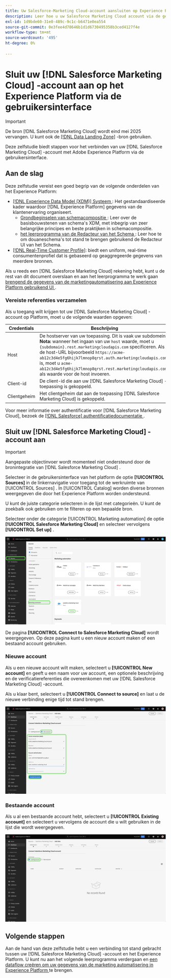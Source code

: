 ```yaml
---
title: Uw Salesforce-Marketing Cloud-account aansluiten op Experience Platform via de gebruikersinterface
description: Leer hoe u uw Salesforce Marketing Cloud account via de gebruikersinterface kunt verbinden met Experience Platform.
exl-id: 1d9bde60-31e0-489c-9c1c-b6471e0ea554
source-git-commit: 0e3fee4d78646b1d1d6730495358b3ced4127f4e
workflow-type: tm+mt
source-wordcount: '495'
ht-degree: 0%

---
```


# Sluit uw [!DNL Salesforce Marketing Cloud] -account aan op het Experience Platform via de gebruikersinterface

>[!IMPORTANT]
>
>De bron [!DNL Salesforce Marketing Cloud] wordt eind mei 2025 vervangen. U kunt ook de [[!DNL Data Landing Zone]](../cloud-storage/data-landing-zone.md) -bron gebruiken.

Deze zelfstudie biedt stappen voor het verbinden van uw [!DNL Salesforce Marketing Cloud] -account met Adobe Experience Platform via de gebruikersinterface.

## Aan de slag

Deze zelfstudie vereist een goed begrip van de volgende onderdelen van het Experience Platform:

* [[!DNL Experience Data Model (XDM)]  Systeem ](../../../../../xdm/home.md): Het gestandaardiseerde kader waardoor [!DNL Experience Platform] gegevens van de klantenervaring organiseert.
   * [ Grondbeginselen van schemacompositie ](../../../../../xdm/schema/composition.md): Leer over de basisbouwstenen van schema&#39;s XDM, met inbegrip van zeer belangrijke principes en beste praktijken in schemacompositie.
   * [ het leerprogramma van de Redacteur van het Schema ](../../../../../xdm/tutorials/create-schema-ui.md): Leer hoe te om douaneschema&#39;s tot stand te brengen gebruikend de Redacteur UI van het Schema.
* [[!DNL Real-Time Customer Profile]](../../../../../profile/home.md): biedt een uniform, real-time consumentenprofiel dat is gebaseerd op geaggregeerde gegevens van meerdere bronnen.

Als u reeds een [!DNL Salesforce Marketing Cloud] rekening hebt, kunt u de rest van dit document overslaan en aan het leerprogramma te werk gaan [ brengend de gegevens van de marketingautomatisering aan Experience Platform gebruikend UI ](../../dataflow/marketing-automation.md).

### Vereiste referenties verzamelen

Als u toegang wilt krijgen tot uw [!DNL Salesforce Marketing Cloud] -account op Platform, moet u de volgende waarden opgeven:

| Credentials | Beschrijving |
| ---------- | ----------- |
| Host | De hostserver van uw toepassing. Dit is vaak uw subdomein. **Nota:** wanneer het ingaan van uw `host` waarde, moet u `{subdomain}.rest.marketingcloudapis.com` specificeren. Als de host-URL bijvoorbeeld `https://acme-ab12c3d4e5fg6hijk7lmnop8qrst.auth.marketingcloudapis.com/` is, moet u `acme-ab12c3d4e5fg6hijk7lmnop8qrst.rest.marketingcloudapis.com/` als waarde voor de host invoeren. |
| Client-id | De client-id die aan uw [!DNL Salesforce Marketing Cloud] -toepassing is gekoppeld. |
| Clientgeheim | Het clientgeheim dat aan de toepassing [!DNL Salesforce Marketing Cloud] is gekoppeld. |

Voor meer informatie over authentificatie voor [!DNL Salesforce Marketing Cloud], bezoek de [[!DNL Salesforce]  authentificatiedocumentatie ](https://developer.salesforce.com/docs/atlas.en-us.mc-apis.meta/mc-apis/authentication.htm).

## Sluit uw [!DNL Salesforce Marketing Cloud] -account aan

>[!IMPORTANT]
>
>Aangepaste objectinvoer wordt momenteel niet ondersteund door de bronintegratie van [!DNL Salesforce Marketing Cloud] .

Selecteer in de gebruikersinterface van het platform de optie **[!UICONTROL Sources]** in de linkernavigatie voor toegang tot de werkruimte van [!UICONTROL Sources] . In [!UICONTROL Catalog] worden diverse bronnen weergegeven die door het Experience Platform worden ondersteund.

U kunt de juiste categorie selecteren in de lijst met categorieën. U kunt de zoekbalk ook gebruiken om te filteren op een bepaalde bron.

Selecteer onder de categorie [!UICONTROL Marketing automation] de optie **[!UICONTROL Salesforce Marketing Cloud]** en selecteer vervolgens **[!UICONTROL Set up]** .

![ de broncatalogus met de geselecteerde bron van de Marketing Cloud van Salesforce.](../../../../images/tutorials/create/salesforce-marketing-cloud/catalog.png)

De pagina **[!UICONTROL Connect to Salesforce Marketing Cloud]** wordt weergegeven. Op deze pagina kunt u een nieuw account maken of een bestaand account gebruiken.

### Nieuwe account

Als u een nieuwe account wilt maken, selecteert u **[!UICONTROL New account]** en geeft u een naam voor uw account, een optionele beschrijving en de verificatiereferenties die overeenkomen met uw [!DNL Salesforce Marketing Cloud] -account.

Als u klaar bent, selecteert u **[!UICONTROL Connect to source]** en laat u de nieuwe verbinding enige tijd tot stand brengen.

![ de nieuwe rekeningsinterface waar u een nieuwe rekening voor de Marketing Cloud van Salesforce kunt voor authentiek verklaren.](../../../../images/tutorials/create/salesforce-marketing-cloud/new.png)

### Bestaande account

Als u al een bestaande account hebt, selecteert u **[!UICONTROL Existing account]** en selecteert u vervolgens de account die u wilt gebruiken in de lijst die wordt weergegeven.

![ de bestaande rekeningsinterface waar u uit een lijst van bestaande rekeningen van de Marketing Cloud van Salesforce kunt selecteren.](../../../../images/tutorials/create/salesforce-marketing-cloud/existing.png)

## Volgende stappen

Aan de hand van deze zelfstudie hebt u een verbinding tot stand gebracht tussen uw [!DNL Salesforce Marketing Cloud] -account en het Experience Platform. U kunt nu aan het volgende leerprogramma verdergaan en [ een dataflow creëren om uw gegevens van de marketing automatisering in Experience Platform ](../../dataflow/marketing-automation.md) te brengen.
